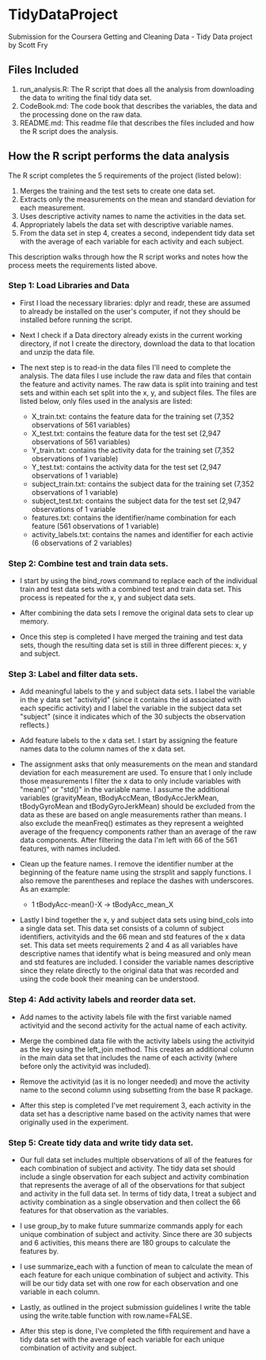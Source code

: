 # TidyDataProject

  Submission for the Coursera Getting and Cleaning Data - Tidy Data project by Scott Fry

## Files Included

  1. run_analysis.R: The R script that does all the analysis from downloading the data to writing the final tidy data set.
  2. CodeBook.md: The code book that describes the variables, the data and the processing done on the raw data.
  3. README.md: This readme file that describes the files included and how the R script does the analysis.

## How the R script performs the data analysis

  The R script completes the 5 requirements of the project (listed below):
  
  1. Merges the training and the test sets to create one data set.
  2. Extracts only the measurements on the mean and standard deviation for each measurement.
  3. Uses descriptive activity names to name the activities in the data set.
  4. Appropriately labels the data set with descriptive variable names.
  5. From the data set in step 4, creates a second, independent tidy data set with the average of each variable for each activity and each subject.
 
This description walks through how the R script works and notes how the process meets the requirements listed above.

### Step 1: Load Libraries and Data

  * First I load the necessary libraries: dplyr and readr, these are assumed to already be installed on the user's computer, if not they should be installed before running the script.

  * Next I check if a Data directory already exists in the current working directory, if not I create the directory, download the data to that location and unzip the data file.

  * The next step is to read-in the data files I'll need to complete the analysis.  The data files I use include the raw data and files that contain the feature and activity names.  The raw data is split into training and test sets and within each set split into the x, y, and subject files.  The files are listed below, only files used in the analysis are listed:

    - X_train.txt: contains the feature data for the training set (7,352 observations of 561 variables)
    - X_test.txt: contains the feature data for the test set (2,947 observations of 561 variables)
    - Y_train.txt: contains the activity data for the training set (7,352 observations of 1 variable)
    - Y_test.txt: contains the activity data for the test set (2,947 observations of 1 variable)
    - subject_train.txt: contains the subject data for the training set (7,352 observations of 1 variable)
    - subject_test.txt: contains the subject data for the test set (2,947 observations of 1 variable
    - features.txt: contains the identifier/name combination for each feature (561 observations of 1 variable)
    - activity_labels.txt: contains the names and identifier for each activie (6 observations of 2 variables)
  
### Step 2: Combine test and train data sets.

  * I start by using the bind_rows command to replace each of the individual train and test data sets with a combined test and train data set.  This process is repeated for the x, y and subject data sets.
  
  * After combining the data sets I remove the original data sets to clear up memory.
  
  * Once this step is completed I have merged the training and test data sets, though the resulting data set is still in three different pieces: x, y and subject.
  
### Step 3: Label and filter data sets.

  * Add meaningful labels to the y and subject data sets.  I label the variable in the y data set "activityid" (since it contains the id associated with each specific activity) and I label the variable in the subject data set "subject" (since it indicates which of the 30 subjects the observation reflects.)
  
  * Add feature labels to the x data set.  I start by assigning the feature names data to the column names of the x data set.  
  
  * The assignment asks that only measurements on the mean and standard deviation for each measurement are used.  To ensure that I only include those measurements I filter the x data to only include variables with "mean()" or "std()" in the variable name.  I assume the additional variables (gravityMean, tBodyAccMean, tBodyAccJerkMean, tBodyGyroMean and tBodyGyroJerkMean) should be excluded from the data as these are based on angle measurements rather than means.  I also exclude the meanFreq() estimates as they represent a weighted average of the frequency components rather than an average of the raw data components.  After filtering the data I'm left with 66 of the 561 features, with names included.

  * Clean up the feature names.  I remove the identifier number at the beginning of the feature name using the strsplit and sapply functions.  I also remove the parentheses and replace the dashes with underscores.  As an example:
    
     - 1 tBodyAcc-mean()-X -> tBodyAcc_mean_X
     
  * Lastly I bind together the x, y and subject data sets using bind_cols into a single data set.  This data set consists of a column of subject identifiers, activityids and the 66 mean and std features of the x data set.  This data set meets requirements 2 and 4 as all variables have descriptive names that identify what is being measured and only mean and std features are included.  I consider the variable names descriptive since they relate directly to the original data that was recorded and using the code book their meaning can be understood.
  
### Step 4: Add activity labels and reorder data set.

  * Add names to the activity labels file with the first variable named activityid and the second activity for the actual name of each activity.
  
  * Merge the combined data file with the activity labels using the activityid as the key using the left_join method.  This creates an additional column in the main data set that includes the name of each activity (where before only the activityid was included).
  
  * Remove the activityid (as it is no longer needed) and move the activity name to the second column using subsetting from the base R package.
  
  * After this step is completed I've met requirement 3, each activity in the data set has a descriptive name based on the activity names that were originally used in the experiment.
  
### Step 5: Create tidy data and write tidy data set.

  * Our full data set includes multiple observations of all of the features for each combination of subject and activity.  The tidy data set should include a single observation for each subject and activity combination that represents the average of all of the observations for that subject and activity in the full data set.  In terms of tidy data, I treat a subject and activity combination as a single observation and then collect the 66 features for that observation as the variables.
  
  * I use group_by to make future summarize commands apply for each unique combination of subject and activity.  Since there are 30 subjects and 6 activities, this means there are 180 groups to calculate the features by.
  
  * I use summarize_each with a function of mean to calculate the mean of each feature for each unique combination of subject and activity.  This will be our tidy data set with one row for each observation and one variable in each column.
  
  * Lastly, as outlined in the project submission guidelines I write the table using the write.table function with row.name=FALSE.
  
  * After this step is done, I've completed the fifth requirement and have a tidy data set with the average of each variable for each unique combination of activity and subject.
